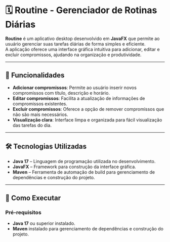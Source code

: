 # 🗓️ Routine - Gerenciador de Rotinas Diárias

**Routine** é um aplicativo desktop desenvolvido em **JavaFX** que permite ao usuário gerenciar suas tarefas diárias de forma simples e eficiente.  
A aplicação oferece uma interface gráfica intuitiva para adicionar, editar e excluir compromissos, ajudando na organização e produtividade.

---

## 📌 Funcionalidades

- **Adicionar compromissos**: Permite ao usuário inserir novos compromissos com título, descrição e horário.  
- **Editar compromissos**: Facilita a atualização de informações de compromissos existentes.  
- **Excluir compromissos**: Oferece a opção de remover compromissos que não são mais necessários.  
- **Visualização clara**: Interface limpa e organizada para fácil visualização das tarefas do dia.

---

## 🛠️ Tecnologias Utilizadas

- **Java 17** – Linguagem de programação utilizada no desenvolvimento.  
- **JavaFX** – Framework para construção da interface gráfica.  
- **Maven** – Ferramenta de automação de build para gerenciamento de dependências e construção do projeto.

---

## 🚀 Como Executar

### Pré-requisitos

- **Java 17** ou superior instalado.  
- **Maven** instalado para gerenciamento de dependências e construção do projeto.
